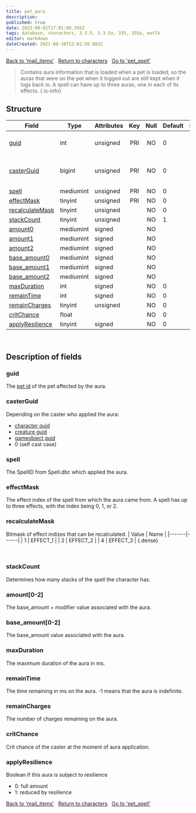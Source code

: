 ```yaml
---
title: pet_aura
description: 
published: true
date: 2023-08-01T17:01:08.356Z
tags: database, characters, 3.3.5, 3.3.5a, 335, 335a, wotlk
editor: markdown
dateCreated: 2021-08-30T22:01:50.883Z
---
```


<a href="https://trinitycore.info/en/database/335/characters/mail_items" class="mt-5 v-btn v-btn--depressed v-btn--flat v-btn--outlined theme--light v-size--default darkblue--text text--lighten-3"><span class="v-btn__content"><i aria-hidden="true" class="v-icon notranslate v-icon--left mdi mdi-arrow-left theme--light"></i><span>Back to 'mail_items'</span></span></a>&nbsp;&nbsp;&nbsp;<a href="https://trinitycore.info/en/database/335/characters/home" class="mt-5 v-btn v-btn--depressed v-btn--flat v-btn--outlined theme--light v-size--default darkblue--text text--lighten-3"><span class="v-btn__content"><i aria-hidden="true" class="v-icon notranslate v-icon--left mdi mdi-home-outline theme--light"></i><span>Return to characters</span></span></a>&nbsp;&nbsp;&nbsp;<a href="https://trinitycore.info/en/database/335/characters/pet_spell" class="mt-5 v-btn v-btn--depressed v-btn--flat v-btn--outlined theme--light v-size--default darkblue--text text--lighten-3"><span class="v-btn__content"><span>Go to 'pet_spell'</span><i aria-hidden="true" class="v-icon notranslate v-icon--right mdi mdi-arrow-right theme--light"></i></span></a>

> Contains aura information that is loaded when a pet is loaded, so the auras that were on the pet when it logged out are still kept when it logs back in. A spell can have up to three auras, one in each of its effects.
{.is-info}


## Structure

| Field | Type | Attributes | Key | Null | Default | Extra | Comment |
| --- | --- | --- | :---: | :---: | --- | --- | --- |
| [guid](#guid) | int | unsigned | PRI | NO | 0 |  | Global Unique Identifier |
| [casterGuid](#casterguid) | bigint | unsigned | PRI | NO | 0 |  | Full Global Unique Identifier |
| [spell](#spell) | mediumint | unsigned | PRI | NO | 0 |  |  |
| [effectMask](#effectmask) | tinyint | unsigned | PRI | NO | 0 |  |  |
| [recalculateMask](#recalculatemask) | tinyint | unsigned |  | NO | 0 |  |  |
| [stackCount](#stackcount) | tinyint | unsigned |  | NO | 1 |  |  |
| [amount0](#amount[0-2]) | mediumint | signed |  | NO |  |  |  |
| [amount1](#amount[0-2]) | mediumint | signed |  | NO |  |  |  |
| [amount2](#amount[0-2]) | mediumint | signed |  | NO |  |  |  |
| [base_amount0](#base_amount[0-2]) | mediumint | signed |  | NO |  |  |  |
| [base_amount1](#base_amount[0-2]) | mediumint | signed |  | NO |  |  |  |
| [base_amount2](#base_amount[0-2]) | mediumint | signed |  | NO |  |  |  |
| [maxDuration](#maxduration) | int | signed |  | NO | 0 |  |  |
| [remainTime](#remaintime) | int | signed |  | NO | 0 |  |  |
| [remainCharges](#remaincharges) | tinyint | unsigned |  | NO | 0 |  |  |
| [critChance](#critchance) | float |  |  | NO | 0 |  |  |
| [applyResilience](#applyresilience) | tinyint | signed |  | NO | 0 |  |  |
&nbsp;
## Description of fields

### guid
The [pet id](../characters/character_pet#guid) of the pet affected by the aura.
&nbsp;

### casterGuid
Depending on the caster who applied the aura:
* [character guid](../characters/characters#guid)
* [creature guid](../world/creature#guid)
* [gameobject guid](../world/gameobject#guid)
* 0 (self cast case)
&nbsp;

### spell
The SpellID from Spell.dbc which applied the aura. 
&nbsp;

### effectMask
The effect index of the spell from which the aura came from. A spell has up to three effects, with the index being 0, 1, or 2.
&nbsp;

### recalculateMask
Bitmask of effect indizes that can be recalculated.
| Value | Name |
|-------|------|
| 1 | EFFECT_1 |
| 2 | EFFECT_2 |
| 4 | EFFECT_3 |
{.dense}

&nbsp;

### stackCount
Determines how many stacks of the spell the character has.
&nbsp;

### amount\[0-2\]
The base_amount + modifier value associated with the aura.
&nbsp;

### base_amount\[0-2\]
The base_amount value associated with the aura.
&nbsp;

### maxDuration
The maximum duration of the aura in ms.
&nbsp;

### remainTime
The time remaining in ms on the aura. -1 means that the aura is indefinite.
&nbsp;

### remainCharges
The number of charges remaining on the aura.
&nbsp;

### critChance
Crit chance of the caster at the moment of aura application.
&nbsp;

### applyResilience
Boolean if this aura is subject to resilience
* 0: full amount
* 1: reduced by resilience
&nbsp;

<a href="https://trinitycore.info/en/database/335/characters/mail_items" class="mt-5 v-btn v-btn--depressed v-btn--flat v-btn--outlined theme--light v-size--default darkblue--text text--lighten-3"><span class="v-btn__content"><i aria-hidden="true" class="v-icon notranslate v-icon--left mdi mdi-arrow-left theme--light"></i><span>Back to 'mail_items'</span></span></a>&nbsp;&nbsp;&nbsp;<a href="https://trinitycore.info/en/database/335/characters/home" class="mt-5 v-btn v-btn--depressed v-btn--flat v-btn--outlined theme--light v-size--default darkblue--text text--lighten-3"><span class="v-btn__content"><i aria-hidden="true" class="v-icon notranslate v-icon--left mdi mdi-home-outline theme--light"></i><span>Return to characters</span></span></a>&nbsp;&nbsp;&nbsp;<a href="https://trinitycore.info/en/database/335/characters/pet_spell" class="mt-5 v-btn v-btn--depressed v-btn--flat v-btn--outlined theme--light v-size--default darkblue--text text--lighten-3"><span class="v-btn__content"><span>Go to 'pet_spell'</span><i aria-hidden="true" class="v-icon notranslate v-icon--right mdi mdi-arrow-right theme--light"></i></span></a>
